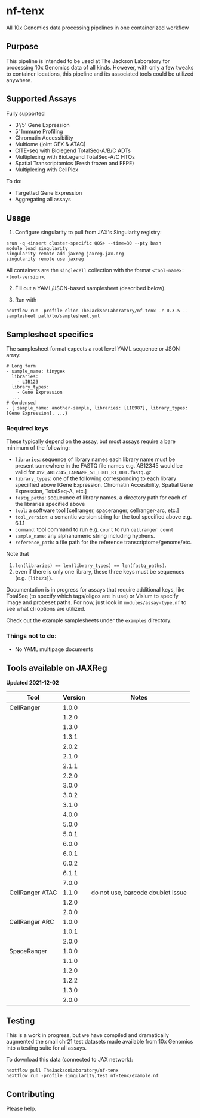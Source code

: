 # nf-tenx

All 10x Genomics data processing pipelines in one containerized workflow

## Purpose

This pipeline is intended to be used at The Jackson Laboratory for processing
10x Genomics data of all kinds.  However, with only a few tweaks to container
locations, this pipeline and its associated tools could be utilized anywhere.

## Supported Assays

Fully supported
- 3'/5' Gene Expression
- 5' Immune Profiling
- Chromatin Accessibility
- Multiome (joint GEX & ATAC)
- CITE-seq with Biolegend TotalSeq-A/B/C ADTs
- Multiplexing with BioLegend TotalSeq-A/C HTOs
- Spatial Transcriptomics (Fresh frozen and FFPE)
- Multiplexing with CellPlex

To do:
- Targetted Gene Expression
- Aggregating all assays

## Usage

1. Configure singularity to pull from JAX's Singularity registry:
```{bash}
srun -q <insert cluster-specific QOS> --time=30 --pty bash
module load singularity
singularity remote add jaxreg jaxreg.jax.org
singularity remote use jaxreg
```
All containers are the `singlecell` collection with the format `<tool-name>:<tool-version>`.

2. Fill out a YAML/JSON-based samplesheet (described below).

3. Run with
```{bash}
nextflow run -profile elion TheJacksonLaboratory/nf-tenx -r 0.3.5 --samplesheet path/to/samplesheet.yml
```

## Samplesheet specifics
The samplesheet format expects a root level YAML sequence or JSON array:
```
# Long form
- sample_name: tinygex
  libraries:
    - LIB123
  library_types:
    - Gene Expression
  ...
# Condensed
- { sample_name: another-sample, libraries: [LIB987], library_types: [Gene Expression], ...}
```

### Required keys
These typically depend on the assay, but most assays require a bare minimum of the following:
- `libraries`: sequence of library names
  each library name must be present somewhere in the FASTQ file names
  e.g. AB12345 would be valid for `XYZ_AB12345_LABNAME_S1_L001_R1_001.fastq.gz`
- `library_types`:
  one of the following corresponding to each library speciified above
  [Gene Expression, Chromatin Accesibility, Spatial Gene Expression, TotalSeq-A, etc.]
- `fastq_paths`: sequeunce of library names.
  a directory path for each of the libraries specified above
- `tool`: a software tool
  [cellranger, spaceranger, cellranger-arc, etc.]
- `tool_version`: a semantic version string for the tool specified above
  e.g. 6.1.1
- `command`: tool command to run
  e.g. `count` to run `cellranger count`
- `sample_name`: any alphanumeric string including hyphens.
- `reference_path`: a file path for the reference transcriptome/genome/etc.

Note that
1. `len(libraries) == len(library_types) == len(fastq_paths)`.
2. even if there is only one library, these three keys must be sequences (e.g. `[lib123]`).

Documentation is in progress for assays that require additional keys, like
TotalSeq (to specify which tags/oligos are in use) or Visium to specify image
and probeset paths.  For now, just look in `modules/assay-type.nf` to see what
cli options are utilized.

Check out the example samplesheets under the `examples` directory.

### Things not to do:
-   No YAML multipage documents

## Tools available on JAXReg
**Updated 2021-12-02**

| Tool | Version | Notes |
|---|---|---|
| CellRanger | 1.0.0 | |
| | 1.2.0 | |
| | 1.3.0 | |
| | 1.3.1 | |
| | 2.0.2 | |
| | 2.1.0 | |
| | 2.1.1 | |
| | 2.2.0 | |
| | 3.0.0 | |
| | 3.0.2 | |
| | 3.1.0 | |
| | 4.0.0 | |
| | 5.0.0 | |
| | 5.0.1 | |
| | 6.0.0 | |
| | 6.0.1 | |
| | 6.0.2 | |
| | 6.1.1 | |
| | 7.0.0 | |
| CellRanger ATAC | 1.1.0 | do not use, barcode doublet issue |
| | 1.2.0 | |
| | 2.0.0 | |
| CellRanger ARC | 1.0.0 | |
| | 1.0.1 | |
| | 2.0.0 | |
| SpaceRanger | 1.0.0 | |
| | 1.1.0 | |
| | 1.2.0 | |
| | 1.2.2 | |
| | 1.3.0 | |
| | 2.0.0 | |

## Testing

This is a work in progress, but we have compiled and dramatically augmented the
small chr21 test datasets made available from 10x Genomics into a testing suite
for all assays.

To download this data (connected to JAX network):
```{bash}
nextflow pull TheJacksonLaboratory/nf-tenx
nextflow run -profile singularity,test nf-tenx/example.nf
```

## Contributing

Please help.
